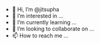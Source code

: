 - 👋 Hi, I’m @jitsupha
- 👀 I’m interested in ...
- 🌱 I’m currently learning ...
- 💞️ I’m looking to collaborate on ...
- 📫 How to reach me ...

<!---
jitsupha/jitsupha is a ✨ special ✨ repository because its `README.md` (this file) appears on your GitHub profile.
You can click the Preview link to take a look at your changes.
--->
